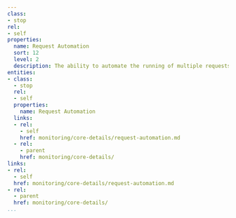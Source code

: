 ```yaml
---
class:
- stop
rel:
- self
properties:
  name: Request Automation
  sort: 12
  level: 2
  description: The ability to automate the running of multiple requests.
entities:
- class:
  - stop
  rel:
  - self
  properties:
    name: Request Automation
  links:
  - rel:
    - self
    href: monitoring/core-details/request-automation.md
  - rel:
    - parent
    href: monitoring/core-details/
links:
- rel:
  - self
  href: monitoring/core-details/request-automation.md
- rel:
  - parent
  href: monitoring/core-details/
...
```

